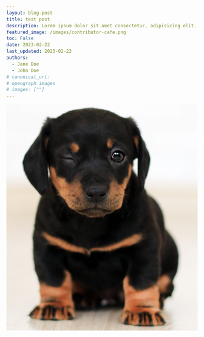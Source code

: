 ```yaml
---
layout: blog-post
title: test post
description: Lorem ipsum dolor sit amet consectetur, adipisicing elit. Excepturi voluptas fuga repellat unde amet architecto, voluptate quas vitae tempora et.
featured_image: /images/contributor-cafe.png
toc: False
date: 2023-02-22
last_updated: 2023-02-23
authors:
  - Jane Doe
  - John Doe
# canonical_url:
# opengraph images
# images: [""]
---
```



![test](testimg.png)